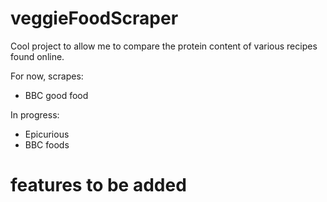 ﻿# veggieFoodScraper

Cool project to allow me to compare the protein content of various recipes found online.

For now, scrapes:
- BBC good food

In progress:
- Epicurious
- BBC foods

# features to be added



